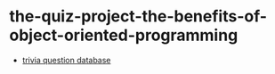 # the-quiz-project-the-benefits-of-object-oriented-programming

- [trivia question database](https://opentdb.com/)

